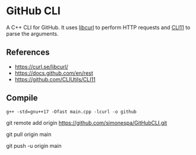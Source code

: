 # GitHub CLI

A C++ CLI for GitHub. It uses [libcurl](https://curl.se/libcurl/) to perform HTTP requests and [CLI11](https://github.com/CLIUtils/CLI11) to parse the arguments.

## References

* https://curl.se/libcurl/
* https://docs.github.com/en/rest
* https://github.com/CLIUtils/CLI11

## Compile

```
g++ -std=gnu++17 -Ofast main.cpp -lcurl -o github
```






git remote add origin https://github.com/simonespa/GitHubCLI.git

git pull origin main

git push -u origin main

